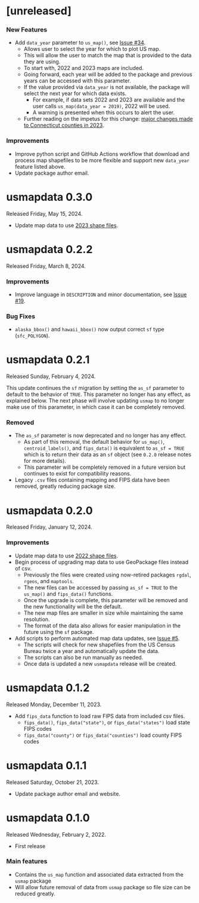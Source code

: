 # [unreleased]

### New Features
* Add `data_year` parameter to `us_map()`, see [Issue #34](https://github.com/pdil/usmapdata/issues/34).
  * Allows user to select the year for which to plot US map.
  * This will allow the user to match the map that is provided to the data they are using.
  * To start with, 2022 and 2023 maps are included.
  * Going forward, each year will be added to the package and previous years can be accessed with this parameter.
  * If the value provided via `data_year` is not available, the package will select the next year for which data exists.
    * For example, if data sets 2022 and 2023 are available and the user calls `us_map(data_year = 2019)`, 2022 will be used.
    * A warning is presented when this occurs to alert the user.
  * Further reading on the impetus for this change: [major changes made to Connecticut counties in 2023](https://www.ctinsider.com/projects/2023/ct-planning-regions/).

### Improvements
* Improve python script and GitHub Actions workflow that download and process map shapefiles to be more flexible and support new `data_year` feature listed above.
* Update package author email.

# usmapdata 0.3.0
Released Friday, May 15, 2024.

* Update map data to use [2023 shape files](https://www.census.gov/geographies/mapping-files/time-series/geo/cartographic-boundary.2023.html#list-tab-1883739534).

# usmapdata 0.2.2
Released Friday, March 8, 2024.

### Improvements
* Improve language in `DESCRIPTION` and minor documentation, see [Issue #19](https://github.com/pdil/usmapdata/issues/19).

### Bug Fixes
* `alaska_bbox()` and `hawaii_bbox()` now output correct `sf` type (`sfc_POLYGON`).

# usmapdata 0.2.1
Released Sunday, February 4, 2024.

This update continues the `sf` migration by setting the `as_sf` parameter to default to the behavior of `TRUE`. This parameter no longer has any effect, as explained below. The next phase will involve updating `usmap` to no longer make use of this parameter, in which case it can be completely removed.

### Removed

* The `as_sf` parameter is now deprecated and no longer has any effect.
  * As part of this removal, the default behavior for `us_map()`, `centroid_labels()`, and `fips_data()` is equivalent to `as_sf = TRUE` which is to return their data as an `sf` object (see `0.2.0` release notes for more details).
  * This parameter will be completely removed in a future version but continues to exist for compatibility reasons.
* Legacy `.csv` files containing mapping and FIPS data have been removed, greatly reducing package size.

# usmapdata 0.2.0
Released Friday, January 12, 2024.

### Improvements
* Update map data to use [2022 shape files](https://www.census.gov/geographies/mapping-files/time-series/geo/cartographic-boundary.2022.html#list-tab-1883739534).
* Begin process of upgrading map data to use GeoPackage files instead of csv.
  * Previously the files were created using now-retired packages `rgdal`, `rgeos`, and `maptools`.
  * The new files can be accessed by passing `as_sf = TRUE` to the `us_map()` and `fips_data()` functions.
  * Once the upgrade is complete, this parameter will be removed and the new functionality will be the default.
  * The new map files are smaller in size while maintaining the same resolution.
  * The format of the data also allows for easier manipulation in the future using the `sf` package.
* Add scripts to perform automated map data updates, see [Issue #5](https://github.com/pdil/usmapdata/issues/5).
  * The scripts will check for new shapefiles from the US Census Bureau twice a year and automatically update the data.
  * The scripts can also be run manually as needed.
  * Once data is updated a new `usmapdata` release will be created.

# usmapdata 0.1.2
Released Monday, December 11, 2023.

* Add `fips_data` function to load raw FIPS data from included csv files.
    * `fips_data()`, `fips_data("state")`, or `fips_data("states")` load state FIPS codes
    * `fips_data("county")` or `fips_data("counties")` load county FIPS codes

# usmapdata 0.1.1
Released Saturday, October 21, 2023.

* Update package author email and website.

# usmapdata 0.1.0
Released Wednesday, February 2, 2022.

* First release

### Main features

* Contains the `us_map` function and associated data extracted from the `usmap` package
* Will allow future removal of data from `usmap` package so file size can be reduced greatly.
